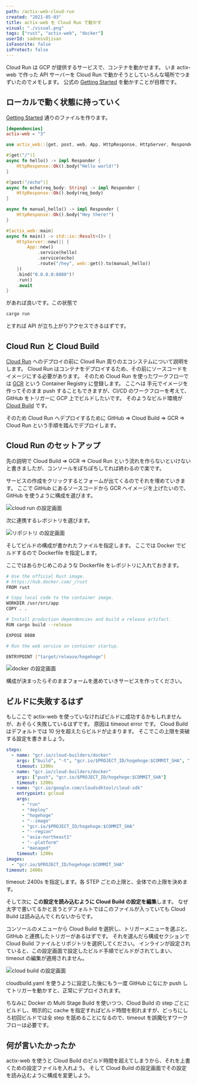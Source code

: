 ```yaml
---
path: /actix-web-cloud-run
created: "2021-05-03"
title: actix-web を Cloud Run で動かす
visual: "./visual.png"
tags: ["rust", "actix-web", "docker"]
userId: sadnessOjisan
isFavorite: false
isProtect: false
---
```


Cloud Run は GCP が提供するサービスで、コンテナを動かせます。
いま actix-web で作った API サーバーを Cloud Run で動かそうとしていろんな場所でつまずいたのでメモします。
公式の [Getting Started](https://actix.rs/docs/getting-started/) を動かすことが目標です。

## ローカルで動く状態に持っていく

[Getting Started](https://actix.rs/docs/getting-started/) 通りのファイルを作ります。

```toml:title=Cargo.toml
[dependencies]
actix-web = "3"
```

```rust:title=src/main.rs
use actix_web::{get, post, web, App, HttpResponse, HttpServer, Responder};

#[get("/")]
async fn hello() -> impl Responder {
    HttpResponse::Ok().body("Hello world!")
}

#[post("/echo")]
async fn echo(req_body: String) -> impl Responder {
    HttpResponse::Ok().body(req_body)
}

async fn manual_hello() -> impl Responder {
    HttpResponse::Ok().body("Hey there!")
}

#[actix_web::main]
async fn main() -> std::io::Result<()> {
    HttpServer::new(|| {
        App::new()
            .service(hello)
            .service(echo)
            .route("/hey", web::get().to(manual_hello))
    })
    .bind("0.0.0.0:8080")?
    .run()
    .await
}
```

があれば良いです。この状態で

```sh
cargo run
```

とすれば API が立ち上がりアクセスできるはずです。

## Cloud Run と Cloud Build

[Cloud Run](https://cloud.google.com/run/?hl=ja) へのデプロイの前に Cloud Run 周りのエコシステムについて説明をします。
Cloud Run はコンテナをデプロイするため、その前にソースコードをイメージにする必要があります。
そのため Cloud Run を使ったワークフローでは [GCR](https://cloud.google.com/container-registry/docs/overview?hl=ja) という Container Registry に登録します。
ここへは 手元でイメージを作ってそのまま push することもできますが、CI/CD のワークフローを考えて、GitHub をトリガーに GCP 上でビルドしたいです。
そのようなビルド環境が [Cloud Build](https://cloud.google.com/build?hl=ja) です。

そのため Cloud Run へデプロイするために GitHub => Cloud Build => GCR => Cloud Run という手順を踏んでデプロイします。

## Cloud Run のセットアップ

先の説明で Cloud Build => GCR => Cloud Run という流れを作らないといけないと書きましたが、コンソールをぽちぽちしてれば終わるので楽です。

サービスの作成をクリックするとフォームが出てくるのでそれを埋めていきます。
ここで GitHub にあるソースコードから GCR へイメージを上げたいので、GitHub を使うように構成を選びます。

![cloud run の設定画面](./cloudrun.png)

次に連携するレポジトリを選びます。

![リポジトリ の設定画面](./repo.png)

そしてビルドの構成が書かれたファイルを指定します。
ここでは Docker でビルドするので Dockerfile を指定します。

ここではあらかじめこのような Dockerfile をレポジトリに入れておきます。

```sh
# Use the official Rust image.
# https://hub.docker.com/_/rust
FROM rust

# Copy local code to the container image.
WORKDIR /usr/src/app
COPY . .

# Install production dependencies and build a release artifact.
RUN cargo build --release

EXPOSE 8080

# Run the web service on container startup.

ENTRYPOINT ["target/release/hogehoge"]
```

![docker の設定画面](./docker.png)

構成が決まったらそのままフォームを進めていきサービスを作ってください。

## ビルドに失敗するはず

もしここで actix-web を使っていなければビルドに成功するかもしれませんが、おそらく失敗しているはずです。
原因は timeout error です。
Cloud Build はデフォルトでは 10 分を超えたらビルドが止まります。
そこでこの上限を突破する設定を書きましょう。

```yaml:title=cloudbuild.yaml
steps:
  - name: "gcr.io/cloud-builders/docker"
    args: ["build", "-t", "gcr.io/$PROJECT_ID/hogehoge:$COMMIT_SHA", "."]
    timeout: 1200s
  - name: "gcr.io/cloud-builders/docker"
    args: ["push", "gcr.io/$PROJECT_ID/hogehoge:$COMMIT_SHA"]
    timeout: 1200s
  - name: "gcr.io/google.com/cloudsdktool/cloud-sdk"
    entrypoint: gcloud
    args:
      - "run"
      - "deploy"
      - "hogehoge"
      - "--image"
      - "gcr.io/$PROJECT_ID/hogehoge:$COMMIT_SHA"
      - "--region"
      - "asia-northeast1"
      - "--platform"
      - "managed"
    timeout: 1200s
images:
  - "gcr.io/$PROJECT_ID/hogehoge:$COMMIT_SHA"
timeout: 2400s
```

timeout: 2400s を指定します。各 STEP ごとの上限と、全体での上限を決めます。

そして次に **この設定を読み込むように Cloud Build の設定を編集**します。
なぜ太字で書いてるかと言うとデフォルトではこのファイルが入っていても Cloud Build は読み込んでくれないからです。

コンソールのメニューから Cloud Build を選択し、トリガーメニューを選ぶと、GitHub と連携したトリガーがあるはずです。
それを選んだら構成セクションで Cloud Build ファイルとリポジトリを選択してください。
インラインが設定されていると、この設定画面で設定したビルド手順でビルドがされてしまい、timeout の編集が適用されません。

![cloud build の設定画面](./cloudbuild.png)

cloudbuild.yaml を使うように設定した後にもう一度 GitHub になにか push してトリガーを動かすと、正常にデプロイされます。

ちなみに Docker の Multi Stage Build を使いつつ、Cloud Build の step ごとにビルドし、明示的に cache を指定すればビルド時間を削れますが、どっちにしろ初回ビルドでは全 step を舐めることになるので、timeout を誤魔化すワークフローは必要です。

## 何が言いたかったか

actix-web を使うと Cloud Build のビルド時間を超えてしまうから、それを上書くための設定ファイルを入れよう。
そして Cloud Build の設定画面でその設定を読み込むように構成を変更しよう。
